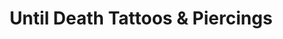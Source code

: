 ---
title: "Until Death Tattoos & Piercings"
url: /sun-city/until-death-tattoos-and-piercings/
shop: tattoo
---